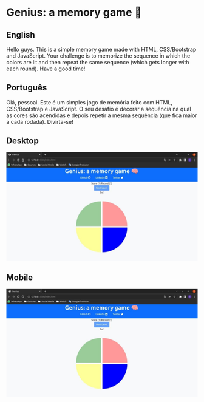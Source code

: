 # Genius: a memory game 🧠

## English

Hello guys. This is a simple memory game made with HTML, CSS/Bootstrap and JavaScript. Your challenge is to memorize the sequence in which the colors are lit and then repeat the same sequence (which gets longer with each round). Have a good time!

## Português

Olá, pessoal. Este é um simples jogo de memória feito com HTML, CSS/Bootstrap e JavaScript. O seu desafio é decorar a sequência na qual as cores são acendidas e depois repetir a mesma sequência (que fica maior a cada rodada). Divirta-se!

## Desktop

![Genius Desktop Version](img/desktop.jpeg)

## Mobile

![Genius Mobile (Responsive) Version](img/desktop.jpeg)
